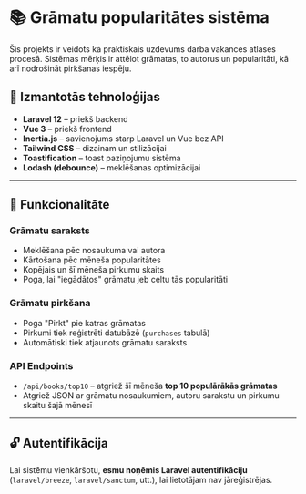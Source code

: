 # 📚 Grāmatu popularitātes sistēma

Šis projekts ir veidots kā praktiskais uzdevums darba vakances atlases procesā. Sistēmas mērķis ir attēlot grāmatas, to autorus un popularitāti, kā arī nodrošināt pirkšanas iespēju. 

## 🔧 Izmantotās tehnoloģijas

- **Laravel 12** – priekš backend
- **Vue 3** – priekš frontend
- **Inertia.js** – savienojums starp Laravel un Vue bez API
- **Tailwind CSS** – dizainam un stilizācijai
- **Toastification** – toast paziņojumu sistēma
- **Lodash (debounce)** – meklēšanas optimizācijai

---

## 🧩 Funkcionalitāte

### Grāmatu saraksts
- Meklēšana pēc nosaukuma vai autora
- Kārtošana pēc mēneša popularitātes
- Kopējais un šī mēneša pirkumu skaits
- Poga, lai "iegādātos" grāmatu jeb celtu tās popularitāti

### Grāmatu pirkšana
- Poga "Pirkt" pie katras grāmatas
- Pirkumi tiek reģistrēti datubāzē (`purchases` tabulā)
- Automātiski tiek atjaunots grāmatu saraksts

### API Endpoints
- `/api/books/top10` – atgriež šī mēneša **top 10 populārākās grāmatas**
- Atgriež JSON ar grāmatu nosaukumiem, autoru sarakstu un pirkumu skaitu šajā mēnesī

---

## 🔓 Autentifikācija

Lai sistēmu vienkāršotu, **esmu noņēmis Laravel autentifikāciju** (`laravel/breeze`, `laravel/sanctum`, utt.), lai lietotājam nav jāreģistrējas.
